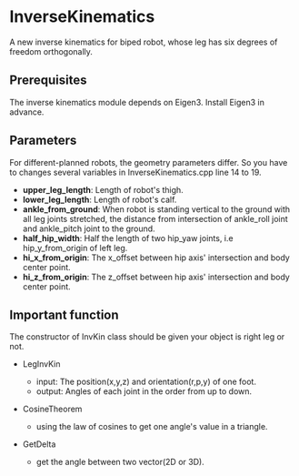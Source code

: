 # InverseKinematics
A new inverse kinematics for biped robot, whose leg has six degrees of freedom orthogonally.

## Prerequisites

The inverse kinematics module depends on Eigen3. Install Eigen3 in advance.

## Parameters

For different-planned robots, the geometry parameters differ. So you have to changes several variables in InverseKinematics.cpp line 14 to 19.

- **upper_leg_length**:  Length of robot's thigh.
- **lower_leg_length**: Length of robot's calf.
- **ankle_from_ground**: When robot is standing vertical to the ground with all leg joints stretched, the distance from intersection of ankle_roll joint and ankle_pitch joint to the ground.
- **half_hip_width**: Half the length of two hip_yaw joints, i.e hip_y_from_origin of left leg.
- **hi_x_from_origin**: The x_offset between hip axis' intersection and body center point.
- **hi_z_from_origin**: The z_offset between hip axis' intersection and body center point. 

## Important function

The constructor of InvKin class should be given your object is right leg or not.

- LegInvKin
  - input: The position(x,y,z) and orientation(r,p,y) of one foot.
  - output: Angles of each joint in the order from up to down.

- CosineTheorem

  - using the law of cosines to get one angle's value in a triangle.

- GetDelta

  - get the angle between two vector(2D or 3D).
